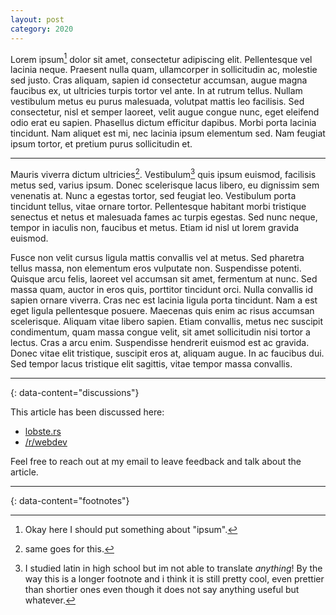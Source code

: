 ```yaml
---
layout: post
category: 2020
---
```


Lorem ipsum[^1] dolor sit amet, consectetur adipiscing elit. Pellentesque vel lacinia neque. Praesent nulla quam, ullamcorper in sollicitudin ac, molestie sed justo. Cras aliquam, sapien id consectetur accumsan, augue magna faucibus ex, ut ultricies turpis tortor vel ante. In at rutrum tellus. Nullam vestibulum metus eu purus malesuada, volutpat mattis leo facilisis. Sed consectetur, nisl et semper laoreet, velit augue congue nunc, eget eleifend odio erat eu sapien. Phasellus dictum efficitur dapibus. Morbi porta lacinia tincidunt. Nam aliquet est mi, nec lacinia ipsum elementum sed. Nam feugiat ipsum tortor, et pretium purus sollicitudin et.

---

Mauris viverra dictum ultricies[^2]. Vestibulum[^3] quis ipsum euismod, facilisis metus sed, varius ipsum. Donec scelerisque lacus libero, eu dignissim sem venenatis at. Nunc a egestas tortor, sed feugiat leo. Vestibulum porta tincidunt tellus, vitae ornare tortor. Pellentesque habitant morbi tristique senectus et netus et malesuada fames ac turpis egestas. Sed nunc neque, tempor in iaculis non, faucibus et metus. Etiam id nisl ut lorem gravida euismod.

Fusce non velit cursus ligula mattis convallis vel at metus. Sed pharetra tellus massa, non elementum eros vulputate non. Suspendisse potenti. Quisque arcu felis, laoreet vel accumsan sit amet, fermentum at nunc. Sed massa quam, auctor in eros quis, porttitor tincidunt orci. Nulla convallis id sapien ornare viverra. Cras nec est lacinia ligula porta tincidunt. Nam a est eget ligula pellentesque posuere. Maecenas quis enim ac risus accumsan scelerisque. Aliquam vitae libero sapien. Etiam convallis, metus nec suscipit condimentum, quam massa congue velit, sit amet sollicitudin nisi tortor a lectus. Cras a arcu enim. Suspendisse hendrerit euismod est ac gravida. Donec vitae elit tristique, suscipit eros at, aliquam augue. In ac faucibus dui. Sed tempor lacus tristique elit sagittis, vitae tempor massa convallis.

---
{: data-content="discussions"}

This article has been discussed here:
- [lobste.rs](#)
- [/r/webdev](#)

Feel free to reach out at my email to leave feedback and talk about the article.

---
{: data-content="footnotes"}

[^1]: Okay here I should put something about "ipsum".
[^2]: same goes for this.
[^3]: I studied latin in high school but im not able to translate *anything*! By the way this is a longer footnote and i think it is still pretty cool, even prettier than shortier ones even though it does not say anything useful but whatever.